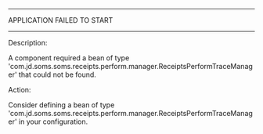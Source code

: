 


***************************
APPLICATION FAILED TO START
***************************

Description:

A component required a bean of type 'com.jd.soms.soms.receipts.perform.manager.ReceiptsPerformTraceManager' that could not be found.


Action:

Consider defining a bean of type 'com.jd.soms.soms.receipts.perform.manager.ReceiptsPerformTraceManager' in your configuration.
